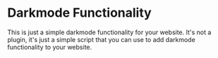 # Darkmode Functionality

This is just a simple darkmode functionality for your website. It's not a plugin, it's just a simple script that you can use to add darkmode functionality to your website.